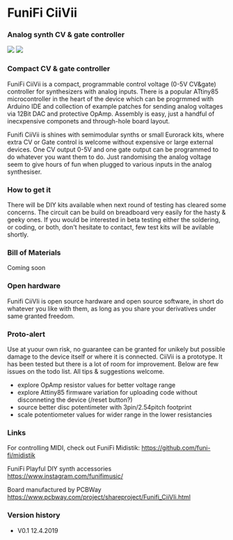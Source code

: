 # FuniFi CiiVii
### Analog synth CV & gate controller

![](https://user-images.githubusercontent.com/37023311/57374758-54099480-71a4-11e9-8a9d-65fe904e501e.jpg)
![](https://user-images.githubusercontent.com/37023311/57375432-1574d980-71a6-11e9-823e-020defc4f0bc.jpg)

### Compact CV & gate controller

FuniFi CiiVii is a compact, programmable control voltage (0-5V CV&gate) controller for synthesizers with analog inputs. There is a popular ATtiny85 microcontroller in the heart of the device which can be progrmmed with Arduino IDE and collection of example patches for sending analog voltages via 12Bit DAC and protective OpAmp. Assembly is easy, just a handful of inecxpensive componets and through-hole board layout. 

Funifi CiiVii is shines with semimodular synths or small Eurorack kits, where extra CV or Gate control is welcome without expensive or large external devices. One CV output 0-5V and one gate output can be programmed to do whatever you want them to do. Just randomising the analog voltage seem to give hours of fun when plugged to various inputs in the analog synthesiser.

### How to get it

There will be DIY kits available when next round of testing has cleared some concerns. The circuit can be build on breadboard very easily for the hasty & geeky ones. If you would be interested in beta testing either the soldering, or coding, or both, don't hesitate to contact, few test kits will be avilable shortly.

### Bill of Materials

Coming soon

### Open hardware

Funifi CiiVIi is open source hardware and open source software, in short do whatever you like with them, as long as you share your derivatives under same granted freedom.

### Proto-alert

Use at yuour own risk, no guarantee can be granted for unikely but possible damage to the device itself or where it is connected. CiiVii is a prototype. It has been tested but there is a lot of room for improvement. Below are few issues on the todo list. All tips & suggestions welcome.
- explore OpAmp resistor values for better voltage range
- explore Attiny85 firmware variation for uploading code without disconneting the device (/reset button?)
- source better disc potentimeter with 3pin/2.54pitch footprint
- scale potentiometer values for wider range in the lower resistancies

### Links

For controlling MIDI, check out FuniFi Midistik: 
https://github.com/funi-fi/midistik

FuniFi Playful DIY synth accessories
https://www.instagram.com/funifimusic/

Board manufactured by PCBWay
https://www.pcbway.com/project/shareproject/Funifi_CiiVIi.html

### Version history
- V0.1 12.4.2019
